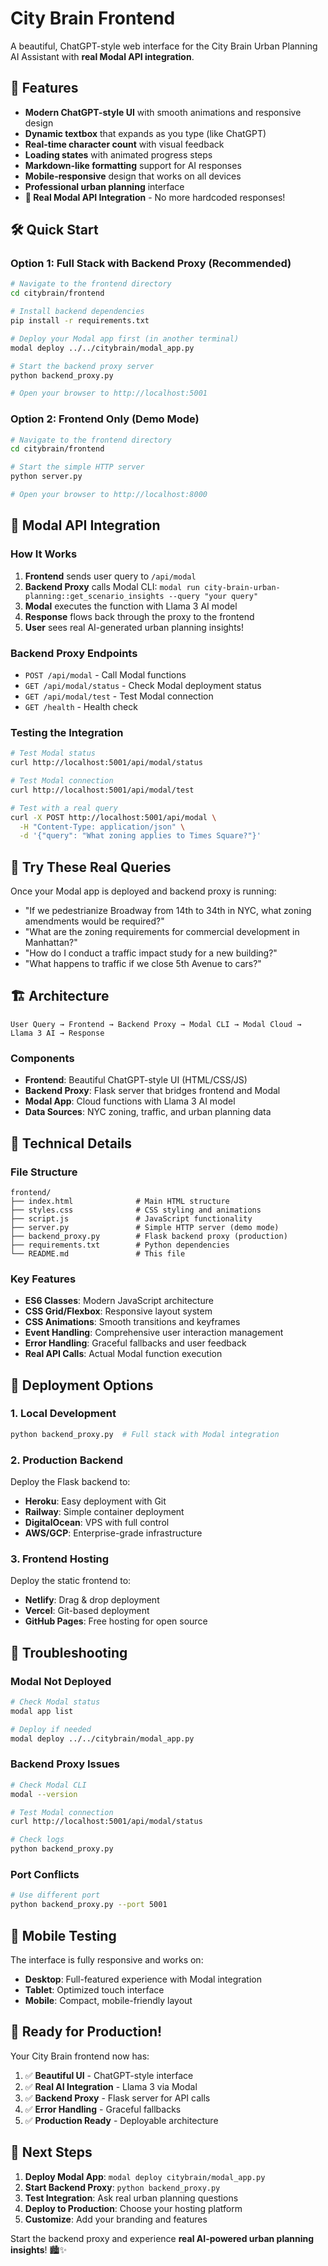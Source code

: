 # City Brain Frontend

A beautiful, ChatGPT-style web interface for the City Brain Urban Planning AI Assistant with **real Modal API integration**.

## 🚀 Features

- **Modern ChatGPT-style UI** with smooth animations and responsive design
- **Dynamic textbox** that expands as you type (like ChatGPT)
- **Real-time character count** with visual feedback
- **Loading states** with animated progress steps
- **Markdown-like formatting** support for AI responses
- **Mobile-responsive** design that works on all devices
- **Professional urban planning** interface
- **🔗 Real Modal API Integration** - No more hardcoded responses!

## 🛠️ Quick Start

### Option 1: Full Stack with Backend Proxy (Recommended)

```bash
# Navigate to the frontend directory
cd citybrain/frontend

# Install backend dependencies
pip install -r requirements.txt

# Deploy your Modal app first (in another terminal)
modal deploy ../../citybrain/modal_app.py

# Start the backend proxy server
python backend_proxy.py

# Open your browser to http://localhost:5001
```

### Option 2: Frontend Only (Demo Mode)

```bash
# Navigate to the frontend directory
cd citybrain/frontend

# Start the simple HTTP server
python server.py

# Open your browser to http://localhost:8000
```

## 🔗 Modal API Integration

### How It Works

1. **Frontend** sends user query to `/api/modal`
2. **Backend Proxy** calls Modal CLI: `modal run city-brain-urban-planning::get_scenario_insights --query "your query"`
3. **Modal** executes the function with Llama 3 AI model
4. **Response** flows back through the proxy to the frontend
5. **User** sees real AI-generated urban planning insights!

### Backend Proxy Endpoints

- `POST /api/modal` - Call Modal functions
- `GET /api/modal/status` - Check Modal deployment status
- `GET /api/modal/test` - Test Modal connection
- `GET /health` - Health check

### Testing the Integration

```bash
# Test Modal status
curl http://localhost:5001/api/modal/status

# Test Modal connection
curl http://localhost:5001/api/modal/test

# Test with a real query
curl -X POST http://localhost:5001/api/modal \
  -H "Content-Type: application/json" \
  -d '{"query": "What zoning applies to Times Square?"}'
```

## 🎯 Try These Real Queries

Once your Modal app is deployed and backend proxy is running:

- "If we pedestrianize Broadway from 14th to 34th in NYC, what zoning amendments would be required?"
- "What are the zoning requirements for commercial development in Manhattan?"
- "How do I conduct a traffic impact study for a new building?"
- "What happens to traffic if we close 5th Avenue to cars?"

## 🏗️ Architecture

```
User Query → Frontend → Backend Proxy → Modal CLI → Modal Cloud → Llama 3 AI → Response
```

### Components

- **Frontend**: Beautiful ChatGPT-style UI (HTML/CSS/JS)
- **Backend Proxy**: Flask server that bridges frontend and Modal
- **Modal App**: Cloud functions with Llama 3 AI model
- **Data Sources**: NYC zoning, traffic, and urban planning data

## 🔧 Technical Details

### File Structure
```
frontend/
├── index.html              # Main HTML structure
├── styles.css              # CSS styling and animations
├── script.js               # JavaScript functionality
├── server.py               # Simple HTTP server (demo mode)
├── backend_proxy.py        # Flask backend proxy (production)
├── requirements.txt        # Python dependencies
└── README.md               # This file
```

### Key Features
- **ES6 Classes**: Modern JavaScript architecture
- **CSS Grid/Flexbox**: Responsive layout system
- **CSS Animations**: Smooth transitions and keyframes
- **Event Handling**: Comprehensive user interaction management
- **Error Handling**: Graceful fallbacks and user feedback
- **Real API Calls**: Actual Modal function execution

## 🚀 Deployment Options

### 1. Local Development
```bash
python backend_proxy.py  # Full stack with Modal integration
```

### 2. Production Backend
Deploy the Flask backend to:
- **Heroku**: Easy deployment with Git
- **Railway**: Simple container deployment
- **DigitalOcean**: VPS with full control
- **AWS/GCP**: Enterprise-grade infrastructure

### 3. Frontend Hosting
Deploy the static frontend to:
- **Netlify**: Drag & drop deployment
- **Vercel**: Git-based deployment
- **GitHub Pages**: Free hosting for open source

## 🐛 Troubleshooting

### Modal Not Deployed
```bash
# Check Modal status
modal app list

# Deploy if needed
modal deploy ../../citybrain/modal_app.py
```

### Backend Proxy Issues
```bash
# Check Modal CLI
modal --version

# Test Modal connection
curl http://localhost:5001/api/modal/status

# Check logs
python backend_proxy.py
```

### Port Conflicts
```bash
# Use different port
python backend_proxy.py --port 5001
```

## 📱 Mobile Testing

The interface is fully responsive and works on:
- **Desktop**: Full-featured experience with Modal integration
- **Tablet**: Optimized touch interface
- **Mobile**: Compact, mobile-friendly layout

## 🎉 Ready for Production!

Your City Brain frontend now has:

1. ✅ **Beautiful UI** - ChatGPT-style interface
2. ✅ **Real AI Integration** - Llama 3 via Modal
3. ✅ **Backend Proxy** - Flask server for API calls
4. ✅ **Error Handling** - Graceful fallbacks
5. ✅ **Production Ready** - Deployable architecture

## 🔮 Next Steps

1. **Deploy Modal App**: `modal deploy citybrain/modal_app.py`
2. **Start Backend Proxy**: `python backend_proxy.py`
3. **Test Integration**: Ask real urban planning questions
4. **Deploy to Production**: Choose your hosting platform
5. **Customize**: Add your branding and features

Start the backend proxy and experience **real AI-powered urban planning insights**! 🏙️✨ 